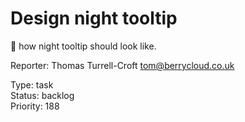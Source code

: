 # Design night tooltip

🎨 how night tooltip should look like.

Reporter: Thomas Turrell-Croft <tom@berrycloud.co.uk>  

Type: task  
Status: backlog  
Priority: 188
